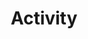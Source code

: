 ---
title: Activity
tags: ["activity", "pulse", "movement", "exercise", "fitness", "health", "sports"]
icon: activity
svg: '<svg xmlns="http://www.w3.org/2000/svg" width="24" height="24" fill="none" viewBox="0 0 24 24" stroke-width="1.5" stroke-linecap="round" stroke-linejoin="round" stroke="currentColor"><path d="M21 12h-3.526a.1.1 0 0 0-.095.073l-2.583 8.854a.1.1 0 0 1-.192 0L9.396 3.073a.1.1 0 0 0-.192 0l-2.583 8.854a.1.1 0 0 1-.095.073H3"/></svg>'
---